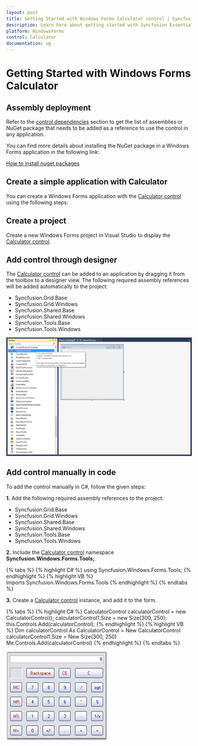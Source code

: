 ```yaml
---
layout: post
title: Getting Started with Windows Forms Calculator control | Syncfusion
description: Learn here about getting started with Syncfusion Essential Studio Windows Forms Calculator control and more details.
platform: WindowsForms
control: Calculator
documentation: ug
---
```


# Getting Started with Windows Forms Calculator

## Assembly deployment

Refer to the [control dependencies](https://help.syncfusion.com/windowsforms/control-dependencies#calculator) section to get the list of assemblies or NuGet package that needs to be added as a reference to use the control in any application.

You can find more details about installing the NuGet package in a Windows Forms application in the following link: 
 
[How to install nuget packages](https://help.syncfusion.com/windowsforms/visual-studio-integration/nuget-packages)

## Create a simple application with Calculator

You can create a Windows Forms application with the [Calculator control](https://help.syncfusion.com/cr/windowsforms/Syncfusion.Windows.Forms.Tools.CalculatorControl.html) using the following steps:

## Create a project

Create a new Windows Forms project in Visual Studio to display the [Calculator control](https://help.syncfusion.com/cr/windowsforms/Syncfusion.Windows.Forms.Tools.CalculatorControl.html).

## Add control through designer

The [Calculator control](https://help.syncfusion.com/cr/windowsforms/Syncfusion.Windows.Forms.Tools.CalculatorControl.html) can be added to an application by dragging it from the toolbox to a designer view. The following required assembly references will be added automatically to the project:

* Syncfusion.Grid.Base
* Syncfusion.Grid.Windows
* Syncfusion.Shared.Base
* Syncfusion.Shared.Windows
* Syncfusion.Tools.Base 
* Syncfusion.Tools.Windows

![wf calculator control added by designer ](Getting-Started_images/wf-calculator-control-added-by-designer.png) 

## Add control manually in code

To add the control manually in C#, follow the given steps:

**1.** Add the following required assembly references to the project:
 
  * Syncfusion.Grid.Base
  * Syncfusion.Grid.Windows
  * Syncfusion.Shared.Base
  * Syncfusion.Shared.Windows
  * Syncfusion.Tools.Base 
  * Syncfusion.Tools.Windows

**2.** Include the [Calculator control](https://help.syncfusion.com/cr/windowsforms/Syncfusion.Windows.Forms.Tools.CalculatorControl.html) namespace **Syncfusion.Windows.Forms.Tools;**.

  {% tabs %}
  {% highlight C# %}
  using Syncfusion.Windows.Forms.Tools;
  {% endhighlight %}
  {% highlight VB %}
  Imports Syncfusion.Windows.Forms.Tools
  {% endhighlight %}
  {% endtabs %} 

**3.** Create a [Calculator control](https://help.syncfusion.com/cr/windowsforms/Syncfusion.Windows.Forms.Tools.CalculatorControl.html) instance, and add it to the form.

  {% tabs %}
  {% highlight C# %}
  CalculatorControl calculatorControl = new CalculatorControl();
  calculatorControl1.Size = new Size(300, 250);
  this.Controls.Add(calculatorControl);
  {% endhighlight %}
  {% highlight VB %}
  Dim calculatorControl As CalculatorControl = New CalculatorControl
  calculatorControl1.Size = New Size(300, 250)
  Me.Controls.Add(calculatorControl)
  {% endhighlight %}
  {% endtabs %}

![wf calculator control](Overview_images/Overview_img112.jpeg) 

